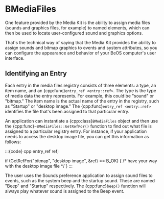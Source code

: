 # BMediaFiles

One feature provided by the Media Kit is the ability to assign media files
(sounds and graphics files, for example) to named elements, which can then
be used to locate user-configured sound and graphics options.

That's the technical way of saying that the Media Kit provides the ability
to assign sounds and bitmap graphics to events and system attributes, so
you can configure the appearance and behavior of your BeOS computer's user
interface.

## Identifying an Entry

Each entry in the media files registry consists of three elements: a type,
an item name, and an {cpp:func}`entry_ref <entry::ref>`. The type is the
type of media data the entry represents. For example, this could be "sound"
or "bitmap." The item name is the actual name of the entry in the registry,
such as "Startup" or "desktop image." The {cpp:func}`entry_ref
<entry::ref>` identifies the file that's been assigned to that particular
entry.

An application can instantiate a {cpp:class}`BMediaFiles` object and then
use the {cpp:func}`~BMediaFiles::GetRefFor()` function to find out what
file is assigned to a particular registry entry. For instance, if your
application needs to access the desktop image file, you can get this
information as follows:

:::{code} cpp
entry_ref ref;

if (GetRefFor("bitmap", "desktop image", &ref) == B_OK) {
   /* have your way with the desktop image file */
}
:::

The user uses the Sounds preference application to assign sound files to
events, such as the system beep and the startup sound. These are named
"Beep" and "Startup" respectively. The {cpp:func}`beep()` function will
always play whatever sound is assigned to the Beep event.
